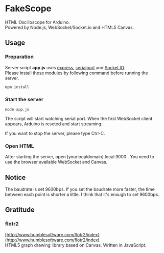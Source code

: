 FakeScope
======================
HTML Oscilloscope for Arduino.  
Powered by Node.js, WebSocket/Socket.io and HTML5 Canvas.

Usage
----------------------
### Preparation
Server script **app.js** uses [express](http://expressjs.com/), [serialport](https://github.com/voodootikigod/node-serialport) and [Socket.IO](http://socket.io/).  
Please install these modules by following command before running the server.

	npm install

### Start the server
	node app.js

The script will start watching serial port. When the first WebSocket client appears, Arduino is reseted and start streaming.

If you want to stop the server, please type Ctrl-C.

### Open HTML
After starting the server, open [yourlocaldomain].local:3000 . You need to use the browser available WebSocket and Canvas. 

Notice
---------------------
The baudrate is set 9600bps. If you set the baudrate more faster, the time between each point is shorter a little. I think that it's enough to set 9600bps.

Gratitude
---------------------
### flotr2
[http://www.humblesoftware.com/flotr2/index](http://www.humblesoftware.com/flotr2/index)  
HTML5 graph drawing library based on Canvas. Written in JavaScript.
